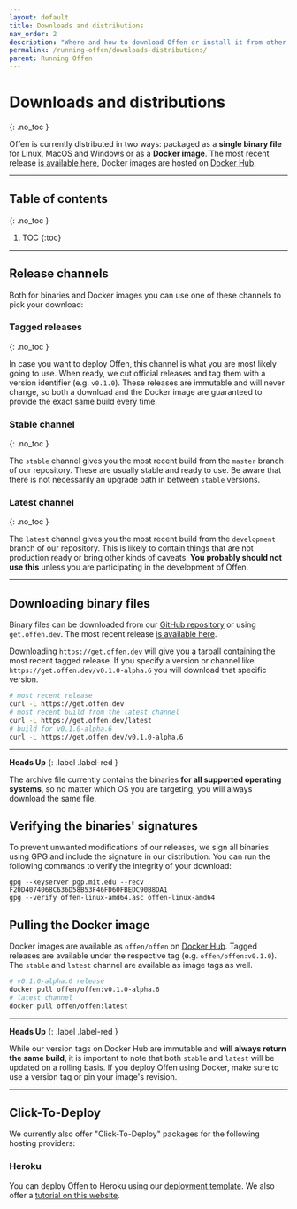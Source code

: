 ```yaml
---
layout: default
title: Downloads and distributions
nav_order: 2
description: "Where and how to download Offen or install it from other sources."
permalink: /running-offen/downloads-distributions/
parent: Running Offen
---
```


# Downloads and distributions
{: .no_toc }

Offen is currently distributed in two ways: packaged as a __single binary file__ for Linux, MacOS and Windows or as a __Docker image__. The most recent release [is available here][most-recent], Docker images are hosted on [Docker Hub][docker-hub].

---

## Table of contents
{: .no_toc }

1. TOC
{:toc}

---

## Release channels

Both for binaries and Docker images you can use one of these channels to pick your download:

### Tagged releases
{: .no_toc }

In case you want to deploy Offen, this channel is what you are most likely going to use. When ready, we cut official releases and tag them with a version identifier (e.g. `v0.1.0`). These releases are immutable and will never change, so both a download and the Docker image are guaranteed to provide the exact same build every time.

### Stable channel
{: .no_toc }

The `stable` channel gives you the most recent build from the `master` branch of our repository. These are usually stable and ready to use. Be aware that there is not necessarily an upgrade path in between `stable` versions.

### Latest channel
{: .no_toc }

The `latest` channel gives you the most recent build from the `development` branch of our repository. This is likely to contain things that are not production ready or bring other kinds of caveats. __You probably should not use this__ unless you are participating in the development of Offen.

---

## Downloading binary files

Binary files can be downloaded from our [GitHub repository][repo-releases] or using `get.offen.dev`. The most recent release [is available here][most-recent].

Downloading `https://get.offen.dev` will give you a tarball containing the most recent tagged release. If you specify a version or channel like `https://get.offen.dev/v0.1.0-alpha.6` you will download that specific version.

```sh
# most recent release
curl -L https://get.offen.dev
# most recent build from the latest channel
curl -L https://get.offen.dev/latest
# build for v0.1.0-alpha.6
curl -L https://get.offen.dev/v0.1.0-alpha.6
```

---

__Heads Up__
{: .label .label-red }

The archive file currently contains the binaries __for all supported operating systems__, so no matter which OS you are targeting, you will always download the same file.

[repo-releases]: https://github.com/offen/offen/releases
[most-recent]: https://get.offen.dev

## Verifying the binaries' signatures

To prevent unwanted modifications of our releases, we sign all binaries using GPG and include the signature in our distribution. You can run the following commands to verify the integrity of your download:

```
gpg --keyserver pgp.mit.edu --recv F20D4074068C636D58B53F46FD60FBEDC90B8DA1
gpg --verify offen-linux-amd64.asc offen-linux-amd64
```

## Pulling the Docker image

Docker images are available as `offen/offen` on [Docker Hub][docker-hub]. Tagged releases are available under the respective tag (e.g. `offen/offen:v0.1.0`). The `stable` and `latest` channel are available as image tags as well.

```sh
# v0.1.0-alpha.6 release
docker pull offen/offen:v0.1.0-alpha.6
# latest channel
docker pull offen/offen:latest
```

---

__Heads Up__
{: .label .label-red }

While our version tags on Docker Hub are immutable and __will always return the same build__, it is important to note that both `stable` and `latest` will be updated on a rolling basis. If you deploy Offen using Docker, make sure to use a version tag or pin your image's revision.

[docker-hub]: https://hub.docker.com/r/offen/offen

---

## Click-To-Deploy

We currently also offer "Click-To-Deploy" packages for the following hosting providers:

### Heroku

You can deploy Offen to Heroku using our [deployment template][heroku-repo]. We also offer a [tutorial on this website][heroku-tutorial].

[heroku-repo]: https://github.com/offen/heroku
[heroku-tutorial]: /running-offen/tutorials/configuring-deploying-offen-heroku/
